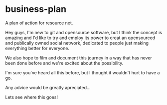 business-plan
=============

A plan of action for resource net.

Hey guys, I'm new to git and opensource software, but I think the concept is amazing and I'd like to try and employ its power to creat an opensourced and publically owned social network, dedicated to people just making everything better for everyone.

We also hope to film and document this journey in a way that has never been done before and we're excited about the possibility.

I'm sure you've heard all this before, but I thought it wouldn't hurt to have a go.

Any advice would be greatly apreciated...

Lets see where this goes!
